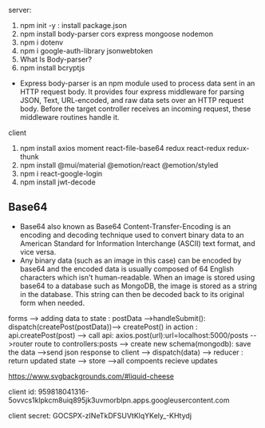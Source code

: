 server:
1. npm init -y : install package.json
2. npm install body-parser cors express mongoose nodemon
3. npm i dotenv
4. npm i google-auth-library jsonwebtoken
5. What Is Body-parser?
6. npm install bcryptjs

- Express body-parser is an npm module used to process data sent in an HTTP request body. It provides four express middleware for parsing JSON, Text, URL-encoded, and raw data sets over an HTTP request body. Before the target controller receives an incoming request, these middleware routines handle it.

client
1. npm install axios moment react-file-base64 redux react-redux redux-thunk
2. npm install @mui/material @emotion/react @emotion/styled
3. npm i react-google-login
4.  npm install jwt-decode


## Base64
- Base64 also known as Base64 Content-Transfer-Encoding is an encoding and decoding technique used to convert binary data to an American Standard for Information Interchange (ASCII) text format, and vice versa.
- Any binary data (such as an image in this case) can be encoded by base64 and the encoded data is usually composed of 64 English characters which isn't human-readable. When an image is stored using base64 to a database such as MongoDB, the image is stored as a string in the database. This string can then be decoded back to its original form when needed.

forms --> adding data to state : postData -->handleSubmit(): dispatch(createPost(postData))--> createPost() in action : api.createPost(post) --> call api: axios.post(url):url=localhost:5000/posts -->router route to controllers:posts --> create new schema(mongodb): save the data -->send json response to client --> dispatch(data) --> reducer : return updated state --> store -->all compoents recieve updates


https://www.svgbackgrounds.com/#liquid-cheese


client id:
959818041316-5ovvcs1klpkcm8uiq895jk3uvmorblpn.apps.googleusercontent.com

client secret:
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


<!-- authentication middleware -->
<!-- once the user is logged in, he/she can create/update/delete their post.  But we have to tell teh backened to allow him to do that: we will need a middleware to do that -->